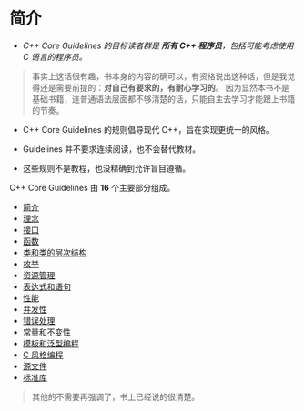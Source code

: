 # 简介

- *C++ Core Guidelines 的目标读者群是 **所有 C++ 程序员**，包括可能考虑使用 C 语言的程序员。*

> 事实上这话很有趣，书本身的内容的确可以，有资格说出这种话，但是我觉得还是需要前提的：**对自己有要求的，有耐心学习的**。 因为显然本书不是基础书籍，连普通语法层面都不够清楚的话，只能自主去学习才能跟上书籍的节奏。

- C++ Core Guidelines 的规则倡导现代 C++，旨在实现更统一的风格。

- Guidelines 并不要求连续阅读，也不会替代教材。

- 这些规则不是教程，也没精确到允许盲目遵循。

C++ Core Guidelines 由 **16** 个主要部分组成。

- [简介](#简介)
- [理念](第2章-理念.md)
- [接口](第3章-接口.md)
- [函数](第4章-函数.md)
- [类和类的层次结构](第5章-类和类层次结构.md)
- [枚举]()
- [资源管理]()
- [表达式和语句]()
- [性能]()
- [并发性]()
- [错误处理]()
- [常量和不变性]()
- [模板和泛型编程]()
- [C 风格编程]()
- [源文件]()
- [标准库]()

> 其他的不需要再强调了，书上已经说的很清楚。
